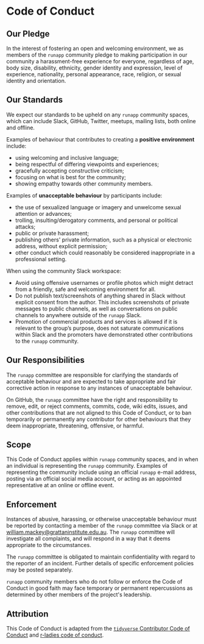 # Code of Conduct

## Our Pledge

In the interest of fostering an open and welcoming environment, we as members of the `runapp` community pledge to making participation in our community a harassment-free experience for everyone, regardless of age, body size, disability, ethnicity, gender identity and expression, level of experience, nationality, personal appearance, race, religion, or sexual identity and orientation.

## Our Standards

We expect our standards to be upheld on any `runapp` community spaces, which can include Slack, GitHub, Twitter, meetups, mailing lists, both online and offline.

Examples of behaviour that contributes to creating a **positive environment** include:

- using welcoming and inclusive language;
- being respectful of differing viewpoints and experiences;
- gracefully accepting constructive criticism;
- focusing on what is best for the community;
- showing empathy towards other community members.

Examples of **unacceptable behaviour** by participants include:

-	the use of sexualized language or imagery and unwelcome sexual attention or advances;
-	trolling, insulting/derogatory comments, and personal or political attacks;
-	public or private harassment;
-	publishing others' private information, such as a physical or electronic address, without explicit permission;
-	other conduct which could reasonably be considered inappropriate in a professional setting.

When using the community Slack workspace:

-	Avoid using offensive usernames or profile photos which might detract from a friendly, safe and welcoming environment for all.
-	Do not publish text/screenshots of anything shared in Slack without explicit consent from the author. This includes screenshots of private messages to public channels, as well as conversations on public channels to anywhere outside of the `runapp` Slack.
-	Promotion of commercial products and services is allowed if it is relevant to the group’s purpose, does not saturate communications within Slack and the promoters have demonstrated other contributions to the `runapp` community.


## Our Responsibilities

The `runapp` committee are responsible for clarifying the standards of acceptable behaviour and are expected to take appropriate and fair corrective action in response to any instances of unacceptable behaviour.

On GitHub, the `runapp` committee have the right and responsibility to remove, edit, or reject comments, commits, code, wiki edits, issues, and other contributions that are not aligned to this Code of Conduct, or to ban temporarily or permanently any contributor for other behaviours that they deem inappropriate, threatening, offensive, or harmful.

## Scope

This Code of Conduct applies within `runapp` community spaces, and in when an individual is representing the `runapp` community. Examples of representing the community include using an official `runapp` e-mail address, posting via an official social media account, or acting as an appointed representative at an online or offline event.

## Enforcement

Instances of abusive, harassing, or otherwise unacceptable behaviour must be reported by contacting a member of the `runapp` committee via Slack or at william.mackey@grattaninstitute.edu.au. The `runapp` committee will investigate all complaints, and will respond in a way that it deems appropriate to the circumstances. 

The `runapp` committee is obligated to maintain confidentiality with regard to the reporter of an incident. Further details of specific enforcement policies may be posted separately.

`runapp` community members who do not follow or enforce the Code of Conduct in good faith may face temporary or permanent repercussions as determined by other members of the project's leadership.

## Attribution

This Code of Conduct is adapted from the [`tidyverse` Contributor Code of Conduct](https://github.com/tidyverse/tidyverse.org/blob/master/CODE_OF_CONDUCT.md) and [r-ladies code of conduct](https://github.com/rladies/.github/blob/master/CODE_OF_CONDUCT.md).
